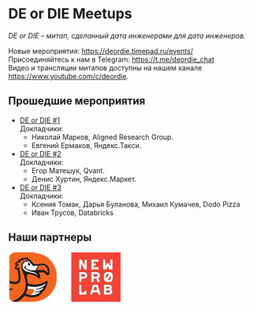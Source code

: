 # DE or DIE Meetups

_DE or DIE – митап, сделанный дата инженерами для дата инженеров._

Новые мероприятия: <https://deordie.timepad.ru/events/>  
Присоединяйтесь к нам в Telegram: <https://t.me/deordie_chat>  
Видео и трансляции митапов доступны на нашем канале <https://www.youtube.com/c/deordie>.

## Прошедшие мероприятия

- [DE or DIE #1](meetups/2020-02-27%20%5BMeetup%20%231%5D)  
Докладчики:
  - Николай Марков, Aligned Research Group.
  - Евгений Ермаков, Яндекс.Такси.
- [DE or DIE #2](meetups/2020-05-04%20%5BMeetup%20%232%5D)  
Докладчики:  
  - Егор Матешук, Qvant.
  - Денис Хуртин, Яндекс.Маркет.
- [DE or DIE #3](meetups/2020-07-16%20%5BMeetup%20%233%5D)  
Докладчики:  
  - Ксения Томак, Дарья Буланова, Михаил Кумачев, Dodo Pizza  
  - Иван Трусов, Databricks

## Наши партнеры

[![dp_logo]][dp_link]&emsp;&emsp;[![nlp_logo]][nlp_link]

[dp_link]: https://dodopizza.dev/ "Dodo Pizza Engineering"
[dp_logo]: images/dodopizza_partner.png "Dodo Pizza Engineering"
[nlp_link]: https://newprolab.com/ "New Professions Lab"
[nlp_logo]: images/newprolab_partner.jpg "New Professions Lab"
